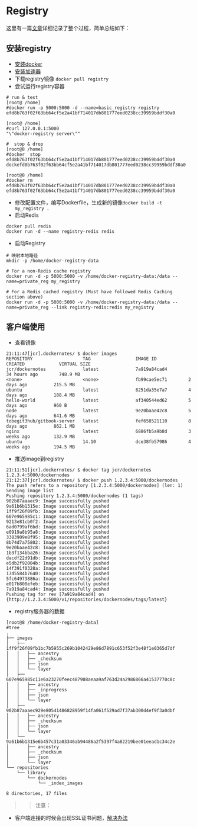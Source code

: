 # Registry

这里有一篇[文章][2]详细记录了整个过程，简单总结如下：


## 安装registry

* [安装docker](install-docker.md) 
* [安装加速器][1]
* 下载registry镜像
```docker pull registry```
* 尝试运行registry容器

```
# run & test
[root@ /home]
#docker run -p 5000:5000 -d --name=basic_registry registry
efd8b763f02f63bb64cf5e2a41bf714017db801777eed0238cc39959bddf30a0

[root@ /home]
#curl 127.0.0.1:5000
"\"docker-registry server\""

#  stop & drop
[root@8 /home]
#docker  stop efd8b763f02f63bb64cf5e2a41bf714017db801777eed0238cc39959bddf30a0
dockefd8b763f02f63bb64cf5e2a41bf714017db801777eed0238cc39959bddf30a0

[root@8 /home]
#docker rm efd8b763f02f63bb64cf5e2a41bf714017db801777eed0238cc39959bddf30a0
efd8b763f02f63bb64cf5e2a41bf714017db801777eed0238cc39959bddf30a0
```

* 修改配置文件，编写Dockerfile，生成新的镜像`docker build -t my_registry .`
* 启动Redis

```
docker pull redis
docker run -d --name registry-redis redis
```
* 启动Registry

```
# 映射本地路径
mkdir -p /home/docker-registry-data

# For a non-Redis cache registry
docker run -d -p 5000:5000 -v /home/docker-registry-data:/data --name=private_reg my_registry

# For a Redis cached registry (Must have followed Redis Caching section above)
docker run -d -p 5000:5000 -v /home/docker-registry-data:/data --name=private_reg --link registry-redis:redis my_registry
```


## 客户端使用

* 查看镜像

```
21:11:47[jcr].dockernotes/ $ docker images
REPOSITORY                   TAG                 IMAGE ID            CREATED             VIRTUAL SIZE
jcr/dockernotes              latest              7a919a84cad4        34 hours ago        748.9 MB
<none>                       <none>              fb99cae5ec71        2 days ago          215.5 MB
ubuntu                       latest              8251da35e7a7        4 days ago          188.4 MB
hello-world                  latest              af340544ed62        5 days ago          960 B
node                         latest              9e20baae42c8        5 days ago          641.6 MB
tobegit3hub/gitbook-server   latest              fef658521110        8 days ago          862.1 MB
nginx                        latest              6886fb5a9b8d        3 weeks ago         132.9 MB
ubuntu                       14.10               dce38fb57986        4 weeks ago         194.5 MB
```

* 推送image到registry

```
21:11:51[jcr].dockernotes/ $ docker tag jcr/dockernotes 1.2.3.4:5000/dockernodes
21:12:37[jcr].dockernotes/ $ docker push 1.2.3.4:5000/dockernodes
The push refers to a repository [1.2.3.4:5000/dockernodes] (len: 1)
Sending image list
Pushing repository 1.2.3.4:5000/dockernodes (1 tags)
902b87aaaec9: Image successfully pushed
9a61b6b1315e: Image successfully pushed
1ff9f26f09fb: Image successfully pushed
607e965985c1: Image successfully pushed
9213e81cb0f2: Image successfully pushed
6ad0799af6bd: Image successfully pushed
e0919a8b95a8: Image successfully pushed
3383909e8f95: Image successfully pushed
8b74d7a75802: Image successfully pushed
9e20baae42c8: Image successfully pushed
1b3f134bba26: Image successfully pushed
dacdf22d91db: Image successfully pushed
e5db2f92004b: Image successfully pushed
14f391f0328a: Image successfully pushed
17d5584b7640: Image successfully pushed
5fc64973886a: Image successfully pushed
e017b808efeb: Image successfully pushed
7a919a84cad4: Image successfully pushed
Pushing tag for rev [7a919a84cad4] on {http://1.2.3.4:5000/v1/repositories/dockernodes/tags/latest}
```

* registry服务器的数据

```
[root@8 /home/docker-registry-data]
#tree
.
├── images
│   ├── 1ff9f26f09fb1bc7b5955c269b1042429e86d7891c653f52f3e48f1e0365d7df
│   │   ├── ancestry
│   │   ├── _checksum
│   │   ├── json
│   │   └── layer
│   ├── 607e965985c11e6a23270feec487908aeaa9af763d24a2986866a41537770c8c
│   │   ├── ancestry
│   │   ├── _inprogress
│   │   ├── json
│   │   └── layer
│   ├── 902b87aaaec929e80541486828959f14fa061f529ad7f37ab300d4ef9f3a0dbf
│   │   ├── ancestry
│   │   ├── _checksum
│   │   ├── json
│   │   └── layer
│   └── 9a61b6b1315e6b457c31a03346ab94486a2f5397f4a82219bee01eead1c34c2e
│       ├── ancestry
│       ├── _checksum
│       ├── json
│       └── layer
└── repositories
    └── library
        └── dockernodes
            └── _index_images

8 directories, 17 files
```

>> 注意：
* 客户端连接的时候会出现SSL证书问题，[解决办法][3]
 


[1]: https://dashboard.daocloud.io/mirror
[2]: https://www.vultr.com/docs/setup-your-own-docker-registry-on-coreos
[3]: ../faq.md#registry-ssl



